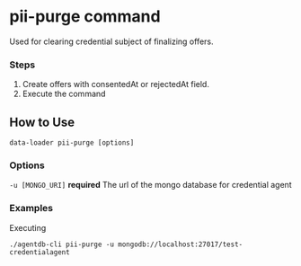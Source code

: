 # pii-purge command

Used for clearing credential subject of finalizing offers.

### Steps

1. Create offers with consentedAt or rejectedAt field.
2. Execute the command

## How to Use

`data-loader pii-purge [options]`

### Options

`-u [MONGO_URI]` **required** The url of the mongo database for credential agent

### Examples

Executing

```
./agentdb-cli pii-purge -u mongodb://localhost:27017/test-credentialagent
```